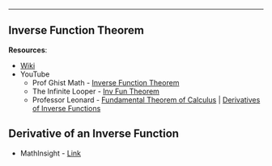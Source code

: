 
---
## Inverse Function Theorem


**Resources**:
* [Wiki](https://en.wikipedia.org/wiki/Inverse_function_theorem)
* YouTube
  * Prof Ghist Math - [Inverse Function Theorem](https://www.youtube.com/watch?v=LWk7hvY1Goc)
  * The Infinite Looper - [Inv Fun Theorem](https://www.youtube.com/watch?v=gS0TYC78lnw&t=186s)
  * Professor Leonard - [Fundamental Theorem of Calculus](https://www.youtube.com/watch?v=xjtEfS0vY2o&list=PLF797E961509B4EB5&index=29&t=0s) | [Derivatives of Inverse Functions](https://www.youtube.com/watch?v=HnsUNWNYZ28)


## Derivative of an Inverse Function

* MathInsight - [Link](https://mathinsight.org/derivative_inverse_function)